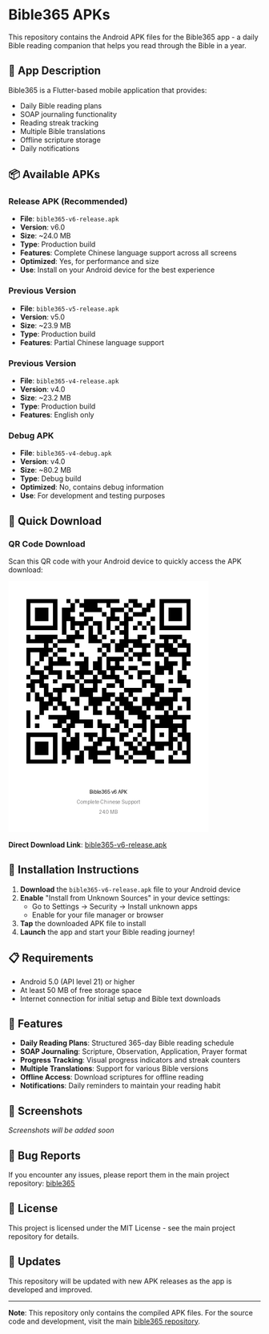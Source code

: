 # Bible365 APKs

This repository contains the Android APK files for the Bible365 app - a daily Bible reading companion that helps you read through the Bible in a year.

## 📱 App Description

Bible365 is a Flutter-based mobile application that provides:
- Daily Bible reading plans
- SOAP journaling functionality
- Reading streak tracking
- Multiple Bible translations
- Offline scripture storage
- Daily notifications

## 📦 Available APKs

### Release APK (Recommended)
- **File**: `bible365-v6-release.apk`
- **Version**: v6.0
- **Size**: ~24.0 MB
- **Type**: Production build
- **Features**: Complete Chinese language support across all screens
- **Optimized**: Yes, for performance and size
- **Use**: Install on your Android device for the best experience

### Previous Version
- **File**: `bible365-v5-release.apk`
- **Version**: v5.0
- **Size**: ~23.9 MB
- **Type**: Production build
- **Features**: Partial Chinese language support

### Previous Version
- **File**: `bible365-v4-release.apk`
- **Version**: v4.0
- **Size**: ~23.2 MB
- **Type**: Production build
- **Features**: English only

### Debug APK
- **File**: `bible365-v4-debug.apk`
- **Version**: v4.0
- **Size**: ~80.2 MB
- **Type**: Debug build
- **Optimized**: No, contains debug information
- **Use**: For development and testing purposes

## 📱 Quick Download

### QR Code Download
Scan this QR code with your Android device to quickly access the APK download:

![Bible365 v6 APK QR Code](bible365-v6-apk-qr-with-text.png)

**Direct Download Link**: [bible365-v6-release.apk](https://github.com/vincenthanjs/bible365-apks/blob/main/bible365-v6-release.apk)

## 🚀 Installation Instructions

1. **Download** the `bible365-v6-release.apk` file to your Android device
2. **Enable** "Install from Unknown Sources" in your device settings:
   - Go to Settings → Security → Install unknown apps
   - Enable for your file manager or browser
3. **Tap** the downloaded APK file to install
4. **Launch** the app and start your Bible reading journey!

## 📋 Requirements

- Android 5.0 (API level 21) or higher
- At least 50 MB of free storage space
- Internet connection for initial setup and Bible text downloads

## 🔧 Features

- **Daily Reading Plans**: Structured 365-day Bible reading schedule
- **SOAP Journaling**: Scripture, Observation, Application, Prayer format
- **Progress Tracking**: Visual progress indicators and streak counters
- **Multiple Translations**: Support for various Bible versions
- **Offline Access**: Download scriptures for offline reading
- **Notifications**: Daily reminders to maintain your reading habit

## 📱 Screenshots

*Screenshots will be added soon*

## 🐛 Bug Reports

If you encounter any issues, please report them in the main project repository: [bible365](https://github.com/vincenthanjs/bible365)

## 📄 License

This project is licensed under the MIT License - see the main project repository for details.

## 🔄 Updates

This repository will be updated with new APK releases as the app is developed and improved.

---

**Note**: This repository only contains the compiled APK files. For the source code and development, visit the main [bible365 repository](https://github.com/vincenthanjs/bible365).
